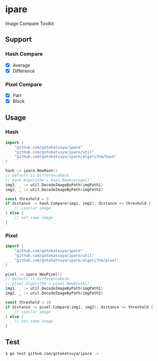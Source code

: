 # ipare

Image Compare Toolkit  

## Support

### Hash Compare

- [x] Average  
- [x] Difference  

### Pixel Compare

- [x] Part  
- [x] Block  

## Usage

### Hash

```go
import (
	"github.com/gotokatsuya/ipare"
	"github.com/gotokatsuya/ipare/util"
	"github.com/gotokatsuya/ipare/algorithm/hash"
)

hash := ipare.NewHash()
// Default is DifferenceHash.
// hash.Algorithm = hash.NewAverage()
img1, _ := util.DecodeImageByPath(imgPath1)
img2, _ := util.DecodeImageByPath(imgPath2)

const threshold = 5
if distance := hash.Compare(img1, img2); distance <= threshold {
    // similar image
} else {
    // not same image
}
```

### Pixel

```go
import (
	"github.com/gotokatsuya/ipare"
	"github.com/gotokatsuya/ipare/util"
	"github.com/gotokatsuya/ipare/algorithm/pixel"
)

pixel := ipare.NewPixel()
// Default is DifferenceHash.
// pixel.Algorithm = pixel.NewBlock()
img1, _ := util.DecodeImageByPath(imgPath1)
img2, _ := util.DecodeImageByPath(imgPath2)

const threshold = 10
if distance := pixel.Compare(img1, img2); distance <= threshold {
    // similar image
} else {
    // not same image
}
```


## Test

```bash
$ go test github.com/gotokatsuya/ipare -v
```

